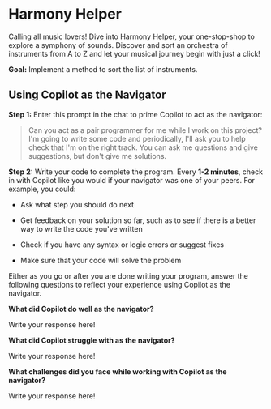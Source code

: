 # Harmony Helper

Calling all music lovers! Dive into Harmony Helper, your one-stop-shop to explore a symphony of sounds. Discover and sort an orchestra of instruments from A to Z and let your musical journey begin with just a click!

**Goal:** Implement a method to sort the list of instruments.

## Using Copilot as the Navigator

**Step 1:** Enter this prompt in the chat to prime Copilot to act as the navigator:

> Can you act as a pair programmer for me while I work on this project? I'm going to write some code and periodically, I'll ask you to help check that I'm on the right track. You can ask me questions and give suggestions, but don't give me solutions.

**Step 2:** Write your code to complete the program. Every **1-2 minutes**, check in with Copilot like you would if your navigator was one of your peers. For example, you could:

   * Ask what step you should do next

   * Get feedback on your solution so far, such as to see if there is a better way to write the code you've written

   * Check if you have any syntax or logic errors or suggest fixes

   * Make sure that your code will solve the problem

Either as you go or after you are done writing your program, answer the following questions to reflect your experience using Copilot as the navigator.

**What did Copilot do well as the navigator?**

Write your response here!

**What did Copilot struggle with as the navigator?**

Write your response here!

**What challenges did you face while working with Copilot as the navigator?**

Write your response here!
